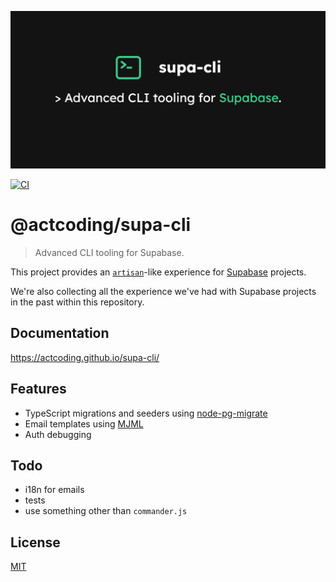 ![banner](./repository-open-graph.png)

[![CI](https://github.com/actcoding/supa-cli/actions/workflows/ci.yml/badge.svg)](https://github.com/actcoding/supa-cli/actions/workflows/ci.yml)

# @actcoding/supa-cli

> Advanced CLI tooling for Supabase.

This project provides an [`artisan`](https://laravel.com/docs/artisan)-like experience
for [Supabase](https://supabase.com/) projects.

We're also collecting all the experience we've had with Supabase projects in the past within this repository.

## Documentation

https://actcoding.github.io/supa-cli/

## Features

- TypeScript migrations and seeders using [node-pg-migrate](https://github.com/salsita/node-pg-migrate)
- Email templates using [MJML](https://mjml.io/)
- Auth debugging

## Todo

- i18n for emails
- tests
- use something other than `commander.js`

## License

[MIT](LICENSE)
